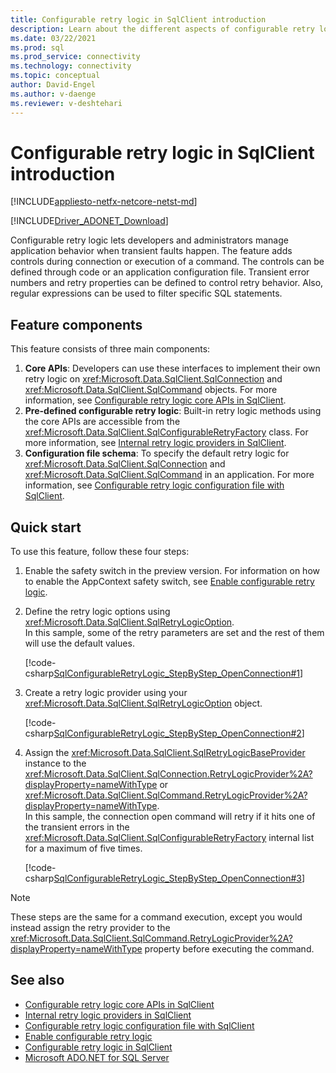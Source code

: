 ```yaml
---
title: Configurable retry logic in SqlClient introduction
description: Learn about the different aspects of configurable retry logic in Microsoft.Data.SqlClient and how to make your application resilient to transient errors.
ms.date: 03/22/2021
ms.prod: sql
ms.prod_service: connectivity
ms.technology: connectivity
ms.topic: conceptual
author: David-Engel
ms.author: v-daenge
ms.reviewer: v-deshtehari
---
```

# Configurable retry logic in SqlClient introduction

[!INCLUDE[appliesto-netfx-netcore-netst-md](../../includes/appliesto-netfx-netcore-netst-md.md)]

[!INCLUDE[Driver_ADONET_Download](../../includes/driver_adonet_download.md)]

Configurable retry logic lets developers and administrators manage application behavior when transient faults happen. The feature adds controls during connection or execution of a command. The controls can be defined through code or an application configuration file. Transient error numbers and retry properties can be defined to control retry behavior. Also, regular expressions can be used to filter specific SQL statements.

## Feature components

This feature consists of three main components:

1. **Core APIs**: Developers can use these interfaces to implement their own retry logic on <xref:Microsoft.Data.SqlClient.SqlConnection> and <xref:Microsoft.Data.SqlClient.SqlCommand> objects. For more information, see [Configurable retry logic core APIs in SqlClient](configurable-retry-logic-core-apis-sqlclient.md).
2. **Pre-defined configurable retry logic**: Built-in retry logic methods using the core APIs are accessible from the <xref:Microsoft.Data.SqlClient.SqlConfigurableRetryFactory> class. For more information, see [Internal retry logic providers in SqlClient](internal-retry-logic-providers-sqlclient.md).
3. **Configuration file schema**: To specify the default retry logic for <xref:Microsoft.Data.SqlClient.SqlConnection> and <xref:Microsoft.Data.SqlClient.SqlCommand> in an application. For more information, see [Configurable retry logic configuration file with SqlClient](configurable-retry-logic-config-file-sqlclient.md).

## Quick start

To use this feature, follow these four steps:

1. Enable the safety switch in the preview version. For information on how to enable the AppContext safety switch, see [Enable configurable retry logic](appcontext-switches.md#enable-configurable-retry-logic).

2. Define the retry logic options using <xref:Microsoft.Data.SqlClient.SqlRetryLogicOption>.  
In this sample, some of the retry parameters are set and the rest of them will use the default values.

    [!code-csharp[SqlConfigurableRetryLogic_StepByStep_OpenConnection#1](~/../sqlclient/doc/samples/SqlConfigurableRetryLogic_StepByStep_OpenConnection.cs#1)]

3. Create a retry logic provider using your <xref:Microsoft.Data.SqlClient.SqlRetryLogicOption> object.

    [!code-csharp[SqlConfigurableRetryLogic_StepByStep_OpenConnection#2](~/../sqlclient/doc/samples/SqlConfigurableRetryLogic_StepByStep_OpenConnection.cs#2)]

4. Assign the <xref:Microsoft.Data.SqlClient.SqlRetryLogicBaseProvider> instance to the <xref:Microsoft.Data.SqlClient.SqlConnection.RetryLogicProvider%2A?displayProperty=nameWithType> or <xref:Microsoft.Data.SqlClient.SqlCommand.RetryLogicProvider%2A?displayProperty=nameWithType>.  
In this sample, the connection open command will retry if it hits one of the transient errors in the <xref:Microsoft.Data.SqlClient.SqlConfigurableRetryFactory> internal list for a maximum of five times.

    [!code-csharp[SqlConfigurableRetryLogic_StepByStep_OpenConnection#3](~/../sqlclient/doc/samples/SqlConfigurableRetryLogic_StepByStep_OpenConnection.cs#3)]

> [!NOTE]
> These steps are the same for a command execution, except you would instead assign the retry provider to the <xref:Microsoft.Data.SqlClient.SqlCommand.RetryLogicProvider%2A?displayProperty=nameWithType> property before executing the command.

## See also

- [Configurable retry logic core APIs in SqlClient](configurable-retry-logic-core-apis-sqlclient.md)
- [Internal retry logic providers in SqlClient](internal-retry-logic-providers-sqlclient.md)
- [Configurable retry logic configuration file with SqlClient](configurable-retry-logic-config-file-sqlclient.md)
- [Enable configurable retry logic](appcontext-switches.md#enable-configurable-retry-logic)
- [Configurable retry logic in SqlClient](configurable-retry-logic.md)
- [Microsoft ADO.NET for SQL Server](microsoft-ado-net-sql-server.md)
